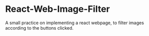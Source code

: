 # React-Web-Image-Filter
A small practice on implementing a react webpage, to filter images according to the buttons clicked.
